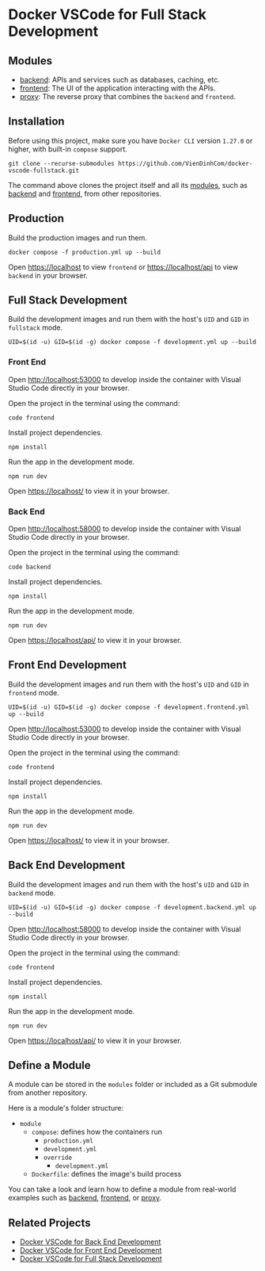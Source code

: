 # Docker VSCode for Full Stack Development

## Modules

- [backend](https://github.com/VienDinhCom/docker-vscode-backend): APIs and services such as databases, caching, etc.
- [frontend](https://github.com/VienDinhCom/docker-vscode-frontend): The UI of the application interacting with the APIs.
- [proxy](https://github.com/VienDinhCom/docker-vscode-fullstack/tree/main/modules/proxy): The reverse proxy that combines the `backend` and `frontend`.

## Installation

Before using this project, make sure you have `Docker CLI` version `1.27.0` or higher, with built-in `compose` support.

```
git clone --recurse-submodules https://github.com/VienDinhCom/docker-vscode-fullstack.git
```

The command above clones the project itself and all its [modules](https://github.com/VienDinhCom/docker-vscode-fullstack/tree/main/modules), such as [backend](https://github.com/VienDinhCom/docker-vscode-backend) and [frontend](https://github.com/VienDinhCom/docker-vscode-frontend), from other repositories.

## Production

Build the production images and run them.

```
docker compose -f production.yml up --build
```

Open [https://localhost](https://localhost) to view `frontend` or [https://localhost/api](https://localhost/api) to view `backend` in your browser.

## Full Stack Development

Build the development images and run them with the host's `UID` and `GID` in `fullstack` mode.

```
UID=$(id -u) GID=$(id -g) docker compose -f development.yml up --build
```

### Front End

Open [http://localhost:53000](http://localhost:53000) to develop inside the container with Visual Studio Code directly in your browser.

Open the project in the terminal using the command:

```
code frontend
```

Install project dependencies.

```
npm install
```

Run the app in the development mode.

```
npm run dev
```

Open [https://localhost/](https://localhost/) to view it in your browser.

### Back End

Open [http://localhost:58000](http://localhost:58000) to develop inside the container with Visual Studio Code directly in your browser.

Open the project in the terminal using the command:

```
code backend
```

Install project dependencies.

```
npm install
```

Run the app in the development mode.

```
npm run dev
```

Open [https://localhost/api/](https://localhost/api/) to view it in your browser.

## Front End Development

Build the development images and run them with the host's `UID` and `GID` in `frontend` mode.

```
UID=$(id -u) GID=$(id -g) docker compose -f development.frontend.yml up --build
```

Open [http://localhost:53000](http://localhost:53000) to develop inside the container with Visual Studio Code directly in your browser.

Open the project in the terminal using the command:

```
code frontend
```

Install project dependencies.

```
npm install
```

Run the app in the development mode.

```
npm run dev
```

Open [https://localhost/](https://localhost/) to view it in your browser.

## Back End Development

Build the development images and run them with the host's `UID` and `GID` in `backend` mode.

```
UID=$(id -u) GID=$(id -g) docker compose -f development.backend.yml up --build
```

Open [http://localhost:58000](http://localhost:58000) to develop inside the container with Visual Studio Code directly in your browser.

Open the project in the terminal using the command:

```
code frontend
```

Install project dependencies.

```
npm install
```

Run the app in the development mode.

```
npm run dev
```

Open [https://localhost/api/](https://localhost/api/) to view it in your browser.

## Define a Module

A module can be stored in the `modules` folder or included as a Git submodule from another repository.

Here is a module's folder structure:

- `module`
  - `compose`: defines how the containers run
    - `production.yml`
    - `development.yml`
    - `override`
      - `development.yml`
  - `Dockerfile`: defines the image's build process

You can take a look and learn how to define a module from real-world examples such as [backend](https://github.com/VienDinhCom/docker-vscode-backend), [frontend](https://github.com/VienDinhCom/docker-vscode-frontend), or [proxy](https://github.com/VienDinhCom/docker-vscode-fullstack/tree/main/modules/proxy).

## Related Projects

- [Docker VSCode for Back End Development](https://github.com/VienDinhCom/docker-vscode-backend)
- [Docker VSCode for Front End Development](https://github.com/VienDinhCom/docker-vscode-frontend)
- [Docker VSCode for Full Stack Development](https://github.com/VienDinhCom/docker-vscode-fullstack)
